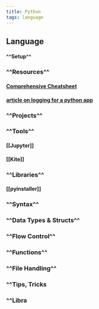 ```yaml
---
title: Python
tags: language
---
```


## **Language**
#### ^^Setup^^
### ^^Resources^^
#### [Comprehensive Cheatsheet](https://github.com/gto76/python-cheatsheet)
#### [article on logging for a python app](https://towardsdatascience.com/the-reusable-python-logging-template-for-all-your-data-science-apps-551697c8540)
### ^^Projects^^
### ^^Tools^^
#### [[Jupyter]]
#### [[Kite]]
### ^^Libraries^^
#### [[pyinstaller]]
### ^^Syntax^^
### ^^Data Types & Structs^^
### ^^Flow Control^^
### ^^Functions^^
### ^^File Handling^^
### ^^Tips, Tricks
### ^^Libra
